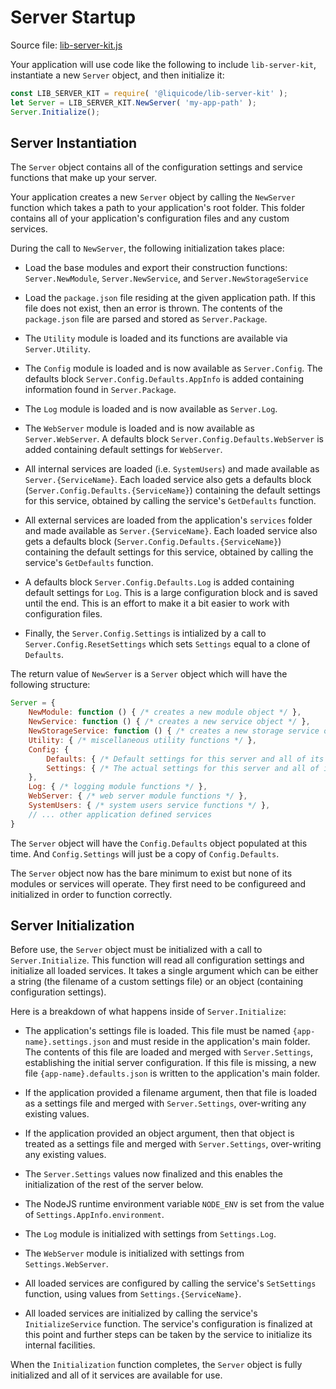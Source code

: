 # Server Startup

Source file: [lib-server-kit.js](https://github.com/liquicode/lib-server-kit/blob/main/src/lib-server-kit.js)

Your application will use code like the following to include `lib-server-kit`,
instantiate a new `Server` object, and then initialize it:

```javascript
const LIB_SERVER_KIT = require( '@liquicode/lib-server-kit' );
let Server = LIB_SERVER_KIT.NewServer( 'my-app-path' );
Server.Initialize();
```


Server Instantiation
---------------------------------------------------------------------

The `Server` object contains all of the configuration settings and service functions
that make up your server.

Your application creates a new `Server` object by calling the `NewServer` function which
takes a path to your application's root folder.
This folder contains all of your application's configuration files and any custom services.

During the call to `NewServer`, the following initialization takes place:

- Load the base modules and export their construction functions:
	`Server.NewModule`, `Server.NewService`, and `Server.NewStorageService`

- Load the `package.json` file residing at the given application path.
	If this file does not exist, then an error is thrown.
	The contents of the `package.json` file are parsed and stored as `Server.Package`.

- The `Utility` module is loaded and its functions are available via `Server.Utility`.

- The `Config` module is loaded and is now available as `Server.Config`.
	The defaults block `Server.Config.Defaults.AppInfo` is added containing information found in `Server.Package`.

- The `Log` module is loaded and is now available as `Server.Log`.

- The `WebServer` module is loaded and is now available as `Server.WebServer`.
	A defaults block `Server.Config.Defaults.WebServer` is added containing default settings for `WebServer`.

- All internal services are loaded (i.e. `SystemUsers`) and made available as `Server.{ServiceName}`.
	Each loaded service also gets a defaults block (`Server.Config.Defaults.{ServiceName}`) containing the
	default settings for this service, obtained by calling the service's `GetDefaults` function.

- All external services are loaded from the application's `services` folder and made available as `Server.{ServiceName}`.
	Each loaded service also gets a defaults block (`Server.Config.Defaults.{ServiceName}`) containing the
	default settings for this service, obtained by calling the service's `GetDefaults` function.

- A defaults block `Server.Config.Defaults.Log` is added containing default settings for `Log`.
	This is a large configuration block and is saved until the end.
	This is an effort to make it a bit easier to work with configuration files.

- Finally, the `Server.Config.Settings` is intialized by a call to `Server.Config.ResetSettings`
	which sets `Settings` equal to a clone of `Defaults`.

The return value of `NewServer` is a `Server` object which will have the following structure:

```javascript
Server = {
	NewModule: function () { /* creates a new module object */ },
	NewService: function () { /* creates a new service object */ },
	NewStorageService: function () { /* creates a new storage service object */ },
	Utility: { /* miscellaneous utility functions */ },
	Config: {
		Defaults: { /* Default settings for this server and all of its services */ },
		Settings: { /* The actual settings for this server and all of its services */ },
	},
	Log: { /* logging module functions */ },
	WebServer: { /* web server module functions */ },
	SystemUsers: { /* system users service functions */ },
	// ... other application defined services
}
```

The `Server` object will have the `Config.Defaults` object populated at this time.
And `Config.Settings` will just be a copy of `Config.Defaults`.

The `Server` object now has the bare minimum to exist but none of its modules or services
will operate.
They first need to be configureed and initialized in order to function correctly.


Server Initialization
---------------------------------------------------------------------

Before use, the `Server` object must be initialized with a call to `Server.Initialize`.
This function will read all configuration settings and initialize all loaded services.
It takes a single argument which can be either a string (the filename of a custom settings file)
or an object (containing configuration settings).

Here is a breakdown of what happens inside of `Server.Initialize`:

- The application's settings file is loaded.
	This file must be named `{app-name}.settings.json` and must reside in the application's main folder.
	The contents of this file are loaded and merged with `Server.Settings`, establishing the initial server configuration.
	If this file is missing, a new file `{app-name}.defaults.json` is written to the application's main folder.

- If the application provided a filename argument, then that file is loaded as a settings file and merged with `Server.Settings`,
	over-writing any existing values.

- If the application provided an object argument, then that object is treated as a settings file and merged with `Server.Settings`,
	over-writing any existing values.

- The `Server.Settings` values now finalized and this enables the initialization of the rest of the server below.

- The NodeJS runtime environment variable `NODE_ENV` is set from the value of `Settings.AppInfo.environment`.

- The `Log` module is initialized with settings from `Settings.Log`.

- The `WebServer` module is initialized with settings from `Settings.WebServer`.

- All loaded services are configured by calling the service's `SetSettings` function,
	using values from `Settings.{ServiceName}`.

- All loaded services are initialized by calling the service's `InitializeService` function.
	The service's configuration is finalized at this point and further steps can be taken by the service to
	initialize its internal facilities.

When the `Initialization` function completes, the `Server` object is fully initialized and all of it services are available for use.

